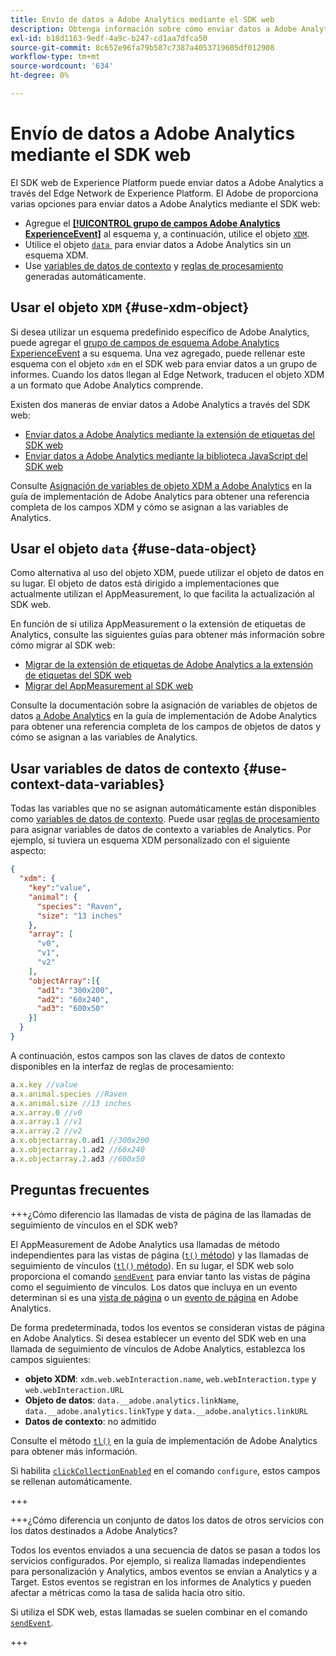 ```yaml
---
title: Envío de datos a Adobe Analytics mediante el SDK web
description: Obtenga información sobre cómo enviar datos a Adobe Analytics con el SDK web de Adobe Experience Platform.
exl-id: b18d1163-9edf-4a9c-b247-cd1aa7dfca50
source-git-commit: 8c652e96fa79b587c7387a4053719605df012908
workflow-type: tm+mt
source-wordcount: '634'
ht-degree: 0%

---
```



# Envío de datos a Adobe Analytics mediante el SDK web

El SDK web de Experience Platform puede enviar datos a Adobe Analytics a través del Edge Network de Experience Platform. El Adobe de proporciona varias opciones para enviar datos a Adobe Analytics mediante el SDK web:

* Agregue el [**[!UICONTROL grupo de campos Adobe Analytics ExperienceEvent]**](../../xdm/field-groups/event/analytics-full-extension.md) al esquema y, a continuación, utilice el objeto [`XDM`](../commands/sendevent/xdm.md).
* Utilice el objeto [`data` &#x200B;](../commands/sendevent/data.md) para enviar datos a Adobe Analytics sin un esquema XDM.
* Use [variables de datos de contexto](https://experienceleague.adobe.com/es/docs/analytics/implementation/vars/page-vars/contextdata) y [reglas de procesamiento](https://experienceleague.adobe.com/es/docs/analytics/admin/admin-tools/manage-report-suites/edit-report-suite/report-suite-general/c-processing-rules/c-processing-rules-configuration/processing-rules-about) generadas automáticamente.

## Usar el objeto `XDM` {#use-xdm-object}

Si desea utilizar un esquema predefinido específico de Adobe Analytics, puede agregar el [grupo de campos de esquema Adobe Analytics ExperienceEvent](../../xdm/field-groups/event/analytics-full-extension.md) a su esquema. Una vez agregado, puede rellenar este esquema con el objeto `xdm` en el SDK web para enviar datos a un grupo de informes. Cuando los datos llegan al Edge Network, traducen el objeto XDM a un formato que Adobe Analytics comprende.

Existen dos maneras de enviar datos a Adobe Analytics a través del SDK web:

* [Enviar datos a Adobe Analytics mediante la extensión de etiquetas del SDK web](https://experienceleague.adobe.com/es/docs/analytics/implementation/aep-edge/web-sdk/web-sdk-tag-extension)
* [Enviar datos a Adobe Analytics mediante la biblioteca JavaScript del SDK web](https://experienceleague.adobe.com/es/docs/analytics/implementation/aep-edge/web-sdk/web-sdk-javascript-library)

Consulte [Asignación de variables de objeto XDM a Adobe Analytics](https://experienceleague.adobe.com/es/docs/analytics/implementation/aep-edge/xdm-var-mapping) en la guía de implementación de Adobe Analytics para obtener una referencia completa de los campos XDM y cómo se asignan a las variables de Analytics.

## Usar el objeto `data` {#use-data-object}

Como alternativa al uso del objeto XDM, puede utilizar el objeto de datos en su lugar. El objeto de datos está dirigido a implementaciones que actualmente utilizan el AppMeasurement, lo que facilita la actualización al SDK web.

En función de si utiliza AppMeasurement o la extensión de etiquetas de Analytics, consulte las siguientes guías para obtener más información sobre cómo migrar al SDK web:

* [Migrar de la extensión de etiquetas de Adobe Analytics a la extensión de etiquetas del SDK web](https://experienceleague.adobe.com/es/docs/analytics/implementation/aep-edge/web-sdk/analytics-extension-to-web-sdk)
* [Migrar del AppMeasurement al SDK web](https://experienceleague.adobe.com/es/docs/analytics/implementation/aep-edge/web-sdk/appmeasurement-to-web-sdk)

Consulte la documentación sobre la asignación de variables de objetos de datos [a Adobe Analytics](https://experienceleague.adobe.com/es/docs/analytics/implementation/aep-edge/data-var-mapping) en la guía de implementación de Adobe Analytics para obtener una referencia completa de los campos de objetos de datos y cómo se asignan a las variables de Analytics.

## Usar variables de datos de contexto {#use-context-data-variables}

Todas las variables que no se asignan automáticamente están disponibles como [variables de datos de contexto](https://experienceleague.adobe.com/es/docs/analytics/implementation/vars/page-vars/contextdata). Puede usar [reglas de procesamiento](https://experienceleague.adobe.com/es/docs/analytics/admin/admin-tools/manage-report-suites/edit-report-suite/report-suite-general/c-processing-rules/c-processing-rules-configuration/processing-rules-about) para asignar variables de datos de contexto a variables de Analytics. Por ejemplo, si tuviera un esquema XDM personalizado con el siguiente aspecto:

```json
{
  "xdm": {
    "key":"value",
    "animal": {
      "species": "Raven",
      "size": "13 inches"
    },
    "array": [
      "v0",
      "v1",
      "v2"
    ],
    "objectArray":[{
      "ad1": "300x200",
      "ad2": "60x240",
      "ad3": "600x50"
    }]
  }
}
```

A continuación, estos campos son las claves de datos de contexto disponibles en la interfaz de reglas de procesamiento:

```javascript
a.x.key //value
a.x.animal.species //Raven
a.x.animal.size //13 inches
a.x.array.0 //v0
a.x.array.1 //v1
a.x.array.2 //v2
a.x.objectarray.0.ad1 //300x200
a.x.objectarray.1.ad2 //60x240
a.x.objectarray.2.ad3 //600x50
```

## Preguntas frecuentes

+++¿Cómo diferencio las llamadas de vista de página de las llamadas de seguimiento de vínculos en el SDK web?

El AppMeasurement de Adobe Analytics usa llamadas de método independientes para las vistas de página ([`t()` método](https://experienceleague.adobe.com/es/docs/analytics/implementation/vars/functions/t-method)) y las llamadas de seguimiento de vínculos ([`tl()` método](https://experienceleague.adobe.com/es/docs/analytics/implementation/vars/functions/tl-method)). En su lugar, el SDK web solo proporciona el comando [`sendEvent`](../commands/sendevent/overview.md) para enviar tanto las vistas de página como el seguimiento de vínculos. Los datos que incluya en un evento determinan si es una [vista de página](https://experienceleague.adobe.com/es/docs/analytics/components/metrics/page-views) o un [evento de página](https://experienceleague.adobe.com/es/docs/analytics/components/metrics/page-events) en Adobe Analytics.

De forma predeterminada, todos los eventos se consideran vistas de página en Adobe Analytics. Si desea establecer un evento del SDK web en una llamada de seguimiento de vínculos de Adobe Analytics, establezca los campos siguientes:

* **objeto XDM**: `xdm.web.webInteraction.name`, `web.webInteraction.type` y `web.webInteraction.URL`
* **Objeto de datos**: `data.__adobe.analytics.linkName`, `data.__adobe.analytics.linkType` y `data.__adobe.analytics.linkURL`
* **Datos de contexto**: no admitido

Consulte el método [`tl()`](https://experienceleague.adobe.com/es/docs/analytics/implementation/vars/functions/tl-method) en la guía de implementación de Adobe Analytics para obtener más información.

Si habilita [`clickCollectionEnabled`](../commands/configure/clickcollectionenabled.md) en el comando `configure`, estos campos se rellenan automáticamente.

+++

+++¿Cómo diferencia un conjunto de datos los datos de otros servicios con los datos destinados a Adobe Analytics?

Todos los eventos enviados a una secuencia de datos se pasan a todos los servicios configurados. Por ejemplo, si realiza llamadas independientes para personalización y Analytics, ambos eventos se envían a Analytics y a Target. Estos eventos se registran en los informes de Analytics y pueden afectar a métricas como la tasa de salida hacia otro sitio.

Si utiliza el SDK web, estas llamadas se suelen combinar en el comando [`sendEvent`](../commands/sendevent/overview.md).

+++

